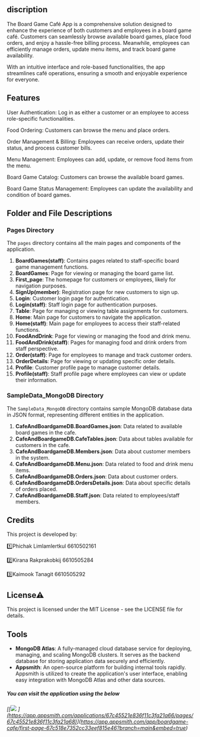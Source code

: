 ## discription

The Board Game Café App is a comprehensive solution designed to enhance the experience of both customers and employees in a board game café. Customers can seamlessly browse available board games, place food orders, and enjoy a hassle-free billing process. Meanwhile, employees can efficiently manage orders, update menu items, and track board game availability.

With an intuitive interface and role-based functionalities, the app streamlines café operations, ensuring a smooth and enjoyable experience for everyone.

## Features

User Authentication: Log in as either a customer or an employee to access role-specific functionalities.

Food Ordering: Customers can browse the menu and place orders.

Order Management & Billing: Employees can receive orders, update their status, and process customer bills.

Menu Management: Employees can add, update, or remove food items from the menu.

Board Game Catalog: Customers can browse the available board games.

Board Game Status Management: Employees can update the availability and condition of board games.

## Folder and File Descriptions

### Pages Directory

The `pages` directory contains all the main pages and components of the application.

1. **BoardGames(staff)**: Contains pages related to staff-specific board game management functions.
2. **BoardGames**: Page for viewing or managing the board game list.
3. **First_page**: The homepage for customers or employees, likely for navigation purposes.
4. **SignUp(member)**: Registration page for new customers to sign up.
5. **Login**: Customer login page for authentication.
6. **Login(staff)**: Staff login page for authentication purposes.
7. **Table**: Page for managing or viewing table assignments for customers.
8. **Home**: Main page for customers to navigate the application.
9. **Home(staff)**: Main page for employees to access their staff-related functions.
10. **FoodAndDrink**: Page for viewing or managing the food and drink menu.
11. **FoodAndDrink(staff)**: Pages for managing food and drink orders from staff perspective.
12. **Order(staff)**: Page for employees to manage and track customer orders.
13. **OrderDetails**: Page for viewing or updating specific order details.
14. **Profile**: Customer profile page to manage customer details.
15. **Profile(staff)**: Staff profile page where employees can view or update their information.

### SampleData_MongoDB Directory
The `SampleData_MongoDB` directory contains sample MongoDB database data in JSON format, representing different entities in the application.

1. **CafeAndBoardgameDB.BoardGames.json**: Data related to available board games in the cafe.
2. **CafeAndBoardgameDB.CafeTables.json**: Data about tables available for customers in the cafe.
3. **CafeAndBoardgameDB.Members.json**: Data about customer members in the system.
4. **CafeAndBoardgameDB.Menu.json**: Data related to food and drink menu items.
5. **CafeAndBoardgameDB.Orders.json**: Data about customer orders.
6. **CafeAndBoardgameDB.OrdersDetails.json**: Data about specific details of orders placed.
7. **CafeAndBoardgameDB.Staff.json**: Data related to employees/staff members.

## Credits
This project is developed by:

1️⃣Phichak Limlamlertkul 6610502161

2️⃣Kirana Rakprakobkij 6610505284

3️⃣Kaimook Tanagit 6610505292

## License⚠
This project is licensed under the MIT License - see the LICENSE file for details.

## Tools
- **MongoDB Atlas**: A fully-managed cloud database service for deploying, managing, and scaling MongoDB clusters. It serves as the backend database for storing application data securely and efficiently.
- **Appsmith**: An open-source platform for building internal tools rapidly. Appsmith is utilized to create the application's user interface, enabling easy integration with MongoDB Atlas and other data sources.

##### You can visit the application using the below 

###### [[![](https://assets.appsmith.com/git-sync/Buttons.svg) ][(https://app.appsmith.com/applications/67c45521e836f11c3fa21a66/pages/67c45521e836f11c3fa21a68)](https://app.appsmith.com/app/boardgame-cafe/first-page-67c518e7352cc33eef815e46?branch=main&embed=true)](https://app.appsmith.com/app/boardgame-cafe/first-page-67c518e7352cc33eef815e46?branch=main&embed=true)
